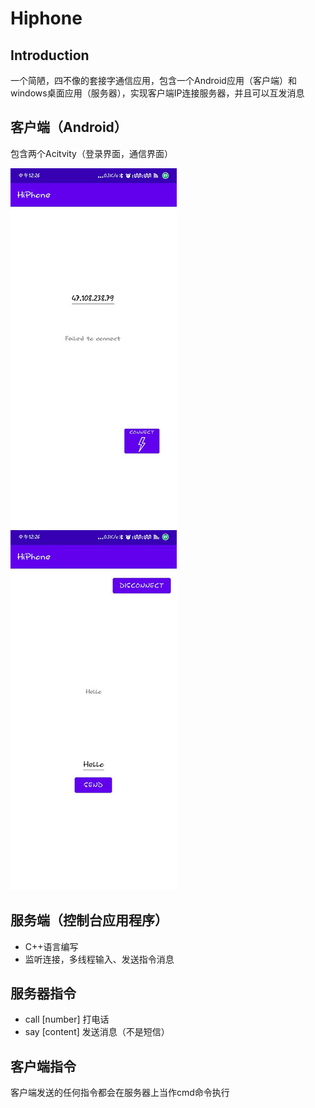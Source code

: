 # Hiphone

## Introduction

一个简陋，四不像的套接字通信应用，包含一个Android应用（客户端）和windows桌面应用（服务器），实现客户端IP连接服务器，并且可以互发消息

## 客户端（Android）

包含两个Acitvity（登录界面，通信界面）

![img](1A706019094BF26FC3F402F8356B6CD8-16270144991641.jpg)![img](3261842F8DEE04BE1B9E78B01A3FE90F.jpg)

## 服务端（控制台应用程序）

- C++语言编写
- 监听连接，多线程输入、发送指令消息

## 服务器指令

- call [number] 打电话
- say [content] 发送消息（不是短信）

## 客户端指令

客户端发送的任何指令都会在服务器上当作cmd命令执行